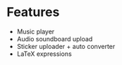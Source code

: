 # Features

 - Music player
 - Audio soundboard upload
 - Sticker uploader + auto converter
 - LaTeX expressions

